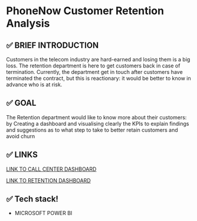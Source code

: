 # PhoneNow Customer Retention Analysis

## ✅ BRIEF INTRODUCTION
Customers in the telecom industry are hard-earned and losing them is a big loss. The retention department is here to get customers back in case of termination. 
Currently, the department get in touch after customers have terminated the contract, but this is reactionary: it would be better to know in advance who is at risk.

## ✅ GOAL
The Retention department would like to know more about their customers: by Creating a dashboard and visualising clearly the KPIs to explain findings and suggestions as to what step to take to better retain customers and avoid churn

## ✅ LINKS
[LINK TO CALL CENTER DASHBOARD](https://app.powerbi.com/links/7prUE18N1P?ctid=23c3d449-d0fa-4881-8e4d-892a492c27d8&pbi_source=linkShare)

[LINK TO RETENTION DASHBOARD](https://app.powerbi.com/groups/me/reports/fa990f8b-350a-4228-89ad-fd1dc90e4d01?ctid=23c3d449-d0fa-4881-8e4d-892a492c27d8&pbi_source=linkShare)


## ✅ Tech stack!
* MICROSOFT POWER BI


